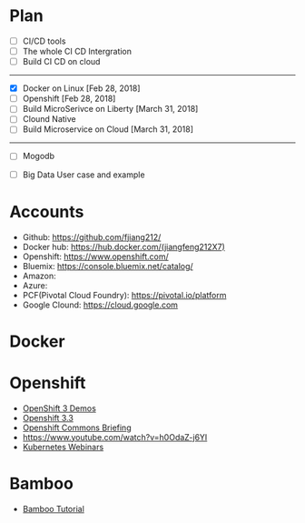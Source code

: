 # Plan
- [ ] CI/CD tools 
- [ ] The whole CI CD Intergration
- [ ] Build CI CD on cloud
- - - -
- [x] Docker on Linux [Feb 28, 2018]
- [ ] Openshift [Feb 28, 2018]
- [ ] Build MicroSerivce on Liberty [March 31, 2018]
- [ ] Clound Native
- [ ] Build Microservice on Cloud [March 31, 2018]
- - - -
- [ ] Mogodb
- [ ] Big Data User case and example
 

# Accounts
* Github: https://github.com/fjiang212/ 
* Docker hub: https://hub.docker.com/(jiangfeng212X7)
* Openshift: https://www.openshift.com/
* Bluemix: https://console.bluemix.net/catalog/
* Amazon: 
* Azure:
* PCF(Pivotal Cloud Foundry): https://pivotal.io/platform
* Google Clound: https://cloud.google.com


# Docker


# Openshift

* [OpenShift 3 Demos](https://www.youtube.com/playlist?list=PLaR6Rq6Z4Iqficb-XqeydZD_ZTD3XEwBp)
* [Openshift 3.3](https://www.youtube.com/watch?v=KBuvZd7xuwE&list=PLaR6Rq6Z4IqfJZiukpniJ8rSvxQFoa1kY)
* [Openshift Commons Briefing](https://www.youtube.com/watch?v=OtrmMzQWqfA&list=PLaR6Rq6Z4IqdIM7LtosKqi3LlYXyxjwnj)
* https://www.youtube.com/watch?v=h0OdaZ-j6YI
* [Kubernetes Webinars](https://www.youtube.com/watch?v=_vHTaIJm9uY&index=1&list=PLF3s2WICJlqOiymMaTLjwwHz-MSVbtJPQ)
# Bamboo
* [Bamboo Tutorial](https://www.youtube.com/watch?v=fZkfhN1_YgE&list=PLaD4FvsFdarQp-qHSr3EqWz1WLFa-HUeD)
